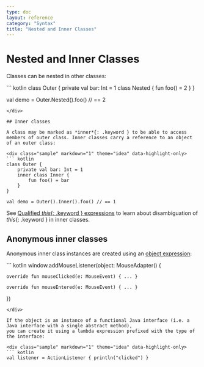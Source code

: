```yaml
---
type: doc
layout: reference
category: "Syntax"
title: "Nested and Inner Classes"
---
```


# Nested and Inner Classes

Classes can be nested in other classes:

<div class="sample" markdown="1" theme="idea" data-highlight-only>
``` kotlin
class Outer {
    private val bar: Int = 1
    class Nested {
        fun foo() = 2
    }
}

val demo = Outer.Nested().foo() // == 2
```
</div>

## Inner classes

A class may be marked as *inner*{: .keyword } to be able to access members of outer class. Inner classes carry a reference to an object of an outer class:

<div class="sample" markdown="1" theme="idea" data-highlight-only>
``` kotlin
class Outer {
    private val bar: Int = 1
    inner class Inner {
        fun foo() = bar
    }
}

val demo = Outer().Inner().foo() // == 1
```
</div>

See [Qualified *this*{: .keyword } expressions](this-expressions.html) to learn about disambiguation of *this*{: .keyword } in inner classes.

## Anonymous inner classes

Anonymous inner class instances are created using an [object expression](object-declarations.html#object-expressions):

<div class="sample" markdown="1" theme="idea" data-highlight-only>
``` kotlin
window.addMouseListener(object: MouseAdapter() {

    override fun mouseClicked(e: MouseEvent) { ... }
                                                                                                            
    override fun mouseEntered(e: MouseEvent) { ... }
})
```
</div>

If the object is an instance of a functional Java interface (i.e. a Java interface with a single abstract method),
you can create it using a lambda expression prefixed with the type of the interface:

<div class="sample" markdown="1" theme="idea" data-highlight-only>
``` kotlin
val listener = ActionListener { println("clicked") }
```
</div>

